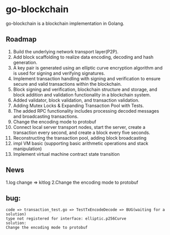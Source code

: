 # go-blockchain

go-blockchain is a blockchain implementation in Golang.

## Roadmap

1. Build the underlying network transport layer(P2P).
2. Add block scaffolding to realize data encoding, decoding and hash generation.
3. A key pair is generated using an elliptic curve encryption algorithm and is used for signing and verifying signatures.
4. Implement transaction handling with signing and verification to ensure secure and valid transactions within the blockchain.
5. Block signing and verification, blockchain structure and storage, and block addition and validation functionality in a blockchain system.
6. Added validator, block validation, and transaction validation.
7. Adding Mutex Locks & Expanding Transaction Pool with Tests.
8. The added RPC functionality includes processing decoded messages and broadcasting transactions.
9. Change the encoding mode to protobuf
10. Connect local server transport nodes, start the server, create a transaction every second, and create a block every five seconds.
11. Reconstructing the transaction pool, adding block broadcasting
12. impl VM basic (supporting basic arithmetic operations and stack manipulation)
13. Implement virtual machine contract state transition



## News
1.log change => kitlog
2.Change the encoding mode to protobuf


## bug:
    code => transaction_test.go => TestTxEncodeDecode => BUG(waiting for a solution)
    type not registered for interface: elliptic.p256Curve 
    solution:
    Change the encoding mode to protobuf